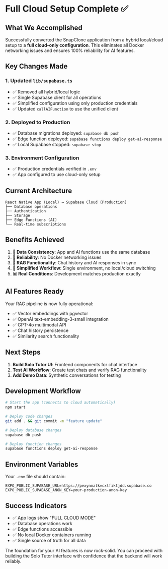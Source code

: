 # Full Cloud Setup Complete ✅

## What We Accomplished

Successfully converted the SnapClone application from a hybrid local/cloud setup to a **full cloud-only configuration**. This eliminates all Docker networking issues and ensures 100% reliability for AI features.

## Key Changes Made

### 1. Updated `lib/supabase.ts`
- ✅ Removed all hybrid/local logic
- ✅ Single Supabase client for all operations
- ✅ Simplified configuration using only production credentials
- ✅ Updated `callAIFunction` to use the unified client

### 2. Deployed to Production
- ✅ Database migrations deployed: `supabase db push`
- ✅ Edge function deployed: `supabase functions deploy get-ai-response`
- ✅ Local Supabase stopped: `supabase stop`

### 3. Environment Configuration
- ✅ Production credentials verified in `.env`
- ✅ App configured to use cloud-only setup

## Current Architecture

```
React Native App (Local) → Supabase Cloud (Production)
├── Database operations
├── Authentication
├── Storage
├── Edge Functions (AI)
└── Real-time subscriptions
```

## Benefits Achieved

1. **🎯 Data Consistency**: App and AI functions use the same database
2. **🚀 Reliability**: No Docker networking issues
3. **🧠 RAG Functionality**: Chat history and AI responses in sync
4. **🔄 Simplified Workflow**: Single environment, no local/cloud switching
5. **📊 Real Conditions**: Development matches production exactly

## AI Features Ready

Your RAG pipeline is now fully operational:
- ✅ Vector embeddings with pgvector
- ✅ OpenAI text-embedding-3-small integration
- ✅ GPT-4o multimodal API
- ✅ Chat history persistence
- ✅ Similarity search functionality

## Next Steps

1. **Build Solo Tutor UI**: Frontend components for chat interface
2. **Test AI Workflow**: Create test chats and verify RAG functionality
3. **Add Demo Data**: Synthetic conversations for testing

## Development Workflow

```bash
# Start the app (connects to cloud automatically)
npm start

# Deploy code changes
git add . && git commit -m "feature update"

# Deploy database changes
supabase db push

# Deploy function changes
supabase functions deploy get-ai-response
```

## Environment Variables

Your `.env` file should contain:
```
EXPO_PUBLIC_SUPABASE_URL=https://pexynmalkvcxlfiktjdd.supabase.co
EXPO_PUBLIC_SUPABASE_ANON_KEY=your-production-anon-key
```

## Success Indicators

- ✅ App logs show "FULL CLOUD MODE"
- ✅ Database operations work
- ✅ Edge functions accessible
- ✅ No local Docker containers running
- ✅ Single source of truth for all data

The foundation for your AI features is now rock-solid. You can proceed with building the Solo Tutor interface with confidence that the backend will work reliably. 